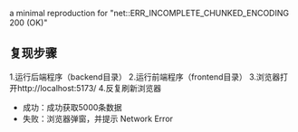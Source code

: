 a minimal reproduction for "net::ERR_INCOMPLETE_CHUNKED_ENCODING 200 (OK)"

## 复现步骤
1.运行后端程序（backend目录）
2.运行前端程序（frontend目录）
3.浏览器打开http://localhost:5173/
4.反复刷新浏览器
* 成功：成功获取5000条数据
* 失败：浏览器弹窗，并提示 Network Error
